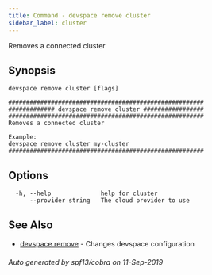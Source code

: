 ```yaml
---
title: Command - devspace remove cluster
sidebar_label: cluster
---
```



Removes a connected cluster

## Synopsis


```
devspace remove cluster [flags]
```

```
#######################################################
############# devspace remove cluster #################
#######################################################
Removes a connected cluster 

Example:
devspace remove cluster my-cluster
#######################################################
```
## Options

```
  -h, --help              help for cluster
      --provider string   The cloud provider to use
```

## See Also

* [devspace remove](/docs/cli/commands/devspace_remove)	 - Changes devspace configuration

###### Auto generated by spf13/cobra on 11-Sep-2019

